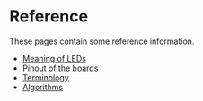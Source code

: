 # Reference
These pages contain some reference information.

- [Meaning of LEDs](leds.html)
- [Pinout of the boards](pinouts.html)
- [Terminology](terminology.html)
- [Algorithms](algorithms.html)
<!-- - [Redundancy](redundancy.html) -->
